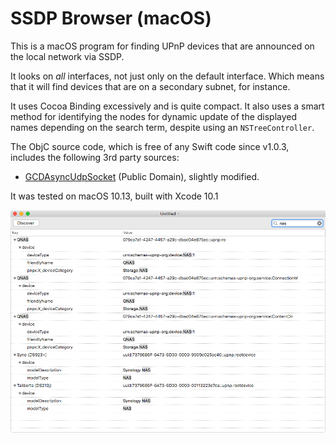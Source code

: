# SSDP Browser (macOS)

This is a macOS program for finding UPnP devices that are announced on the local network via SSDP.

It looks on *all* interfaces, not just only on the default interface. Which means that it will find devices that are on a secondary subnet, for instance.

It uses Cocoa Binding excessively and is quite compact. It also uses a smart method for identifying the nodes for dynamic update of the displayed names depending on the search term, despite using an `NSTreeController`.

The ObjC source code, which is free of any Swift code since v1.0.3, includes the following 3rd party sources:

- [GCDAsyncUdpSocket](https://github.com/robbiehanson/CocoaAsyncSocket) (Public Domain), slightly modified.

It was tested on macOS 10.13, built with Xcode 10.1

![Main Window with Search exampled](Docs/MainWindow.png)
